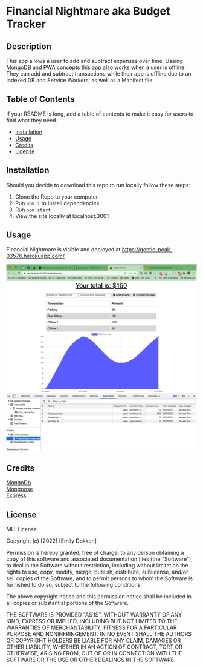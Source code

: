 # Financial Nightmare aka Budget Tracker

## Description

This app allows a user to add and subtract expenses over time. Useing MongoDB and PWA concepts this app also works when a user is offline. They can add and subtract transactions while their app is offline due to an Indexed DB and Service Workers, as well as a Manifest file.

## Table of Contents

If your README is long, add a table of contents to make it easy for users to find what they need.

- [Installation](#installation)
- [Usage](#usage)
- [Credits](#credits)
- [License](#license)

## Installation

Should you decide to download this repo to run locally follow these steps:

1. Clone the Repo to your computer
2. Run `npm i` to install dependencies
3. Run `npm start` 
4. View the site locally at localhost:3001

## Usage

Financial Nightmare is visible and deployed at https://gentle-peak-03576.herokuapp.com/ 

  ![alt text](public/assets/img/BudgetTracker.png)
    

## Credits

[MongoDb](https://www.mongodb.com/)  
[Mongoose](https://mongoosejs.com/)  
[Express](https://expressjs.com/)

## License

MIT License

Copyright (c) [2022] [Emily Dokken]

Permission is hereby granted, free of charge, to any person obtaining a copy
of this software and associated documentation files (the "Software"), to deal
in the Software without restriction, including without limitation the rights
to use, copy, modify, merge, publish, distribute, sublicense, and/or sell
copies of the Software, and to permit persons to whom the Software is
furnished to do so, subject to the following conditions:

The above copyright notice and this permission notice shall be included in all
copies or substantial portions of the Software.

THE SOFTWARE IS PROVIDED "AS IS", WITHOUT WARRANTY OF ANY KIND, EXPRESS OR
IMPLIED, INCLUDING BUT NOT LIMITED TO THE WARRANTIES OF MERCHANTABILITY,
FITNESS FOR A PARTICULAR PURPOSE AND NONINFRINGEMENT. IN NO EVENT SHALL THE
AUTHORS OR COPYRIGHT HOLDERS BE LIABLE FOR ANY CLAIM, DAMAGES OR OTHER
LIABILITY, WHETHER IN AN ACTION OF CONTRACT, TORT OR OTHERWISE, ARISING FROM,
OUT OF OR IN CONNECTION WITH THE SOFTWARE OR THE USE OR OTHER DEALINGS IN THE
SOFTWARE.